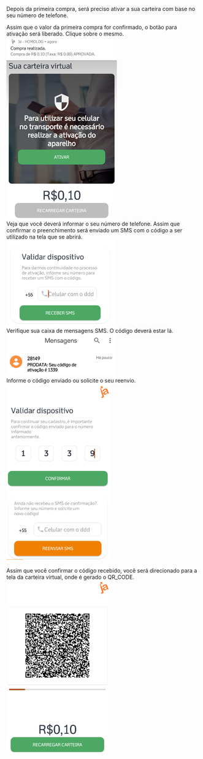 Depois da primeira compra, será preciso ativar a sua carteira com base no seu número de telefone.

Assim que o valor da primeira compra for confirmado, o botão para ativação será liberado. Clique sobre o mesmo.
![image.png](/.attachments/image-27173e14-5cd1-4cd7-a661-148e56682901.png)<br>
Veja que você deverá informar o seu número de telefone. Assim que confirmar o preenchimento será enviado um SMS com o código a ser utilizado na tela que se abrirá.<br>
![image.png](/.attachments/image-89fccd53-ed34-4f18-ad52-b4d5124efb41.png)<br>
Verifique sua caixa de mensagens SMS. O código deverá estar lá.<br>
![image.png](/.attachments/image-d2818c68-02cf-40d9-ad80-83f1d1238fa6.png)<br>
Informe o código enviado ou solicite o seu reenvio.<br>
![image.png](/.attachments/image-e6a7893d-238a-4c34-8bc3-46e3ae2b8df9.png)<br><br>
Assim que você confirmar o código recebido, você será direcionado para a tela da carteira virtual, onde é gerado o QR_CODE.<br>
![image.png](/.attachments/image-b03b3bb1-efee-4829-8417-7de65e17de57.png)


